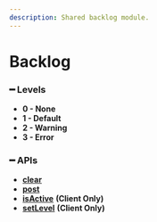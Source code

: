 ```yaml
---
description: Shared backlog module.
---
```


# Backlog

### ━ Levels

* **0 - None**
* **1 - Default**
* **2 - Warning**
* **3 - Error**

### ━ APIs

* [**clear**](clear.md)
* [**post**](post.md)
* [**isActive**](isActive.md) **(Client Only)**
* [**setLevel**](setLevel.md) **(Client Only)**

